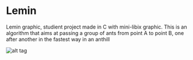 # Lemin
Lemin graphic, studient project made in C with mini-libix graphic. This is an algorithm that aims at passing a group of ants from point A to point B, one after another in the fastest way in an anthill

![alt tag](https://raw.githubusercontent.com/usernameHed/Lemin/master/Lemin.gif)